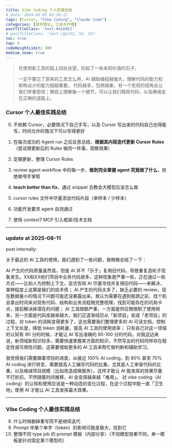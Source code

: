 ```yaml
---
title: Vibe Coding 个人实践总结
# date: 2024-05-02 02:28:12
tags: [Cursor, "Vibe Coding", "Claude Code"]
categories: [技术笔记, 工具与环境]
postTitleClass: 'text-#4169E1'
# postTitleClass: 'text-rgb(62, 52, 52)'
toc: true
top: 4
codeHeightLimit: 300
medium_zoom: true
---
```


> 在使用新工具的路上四处张望，捡起了一些未知价值的石子。

> 一定不要忘了原来的工具怎么用，AI 辅助编程越强大，理解代码的能力和架构设计的能力就越重要。
代码越多，包袱越重，有一个宏观的视角会让我们举重若轻；微观上理解每一个细节，可以让我们精简代码，以及确保走在正确的道路上。

<!-- more -->

### Cursor 个人最佳实践总结

0. 不依赖 Cursor，必要情况下自己手写，以及 Cursor 写出来的代码自己也得能写，时间允许的情况下可以写得更好


1. 在每次成功的 Agent run 之后反思总结，**根据其内容迭代更新 Cursor Rules**（尝试用更新后的 Rules 做同一件事，观察效果）
2. 定期更新、整理 Cursor Rules
3. review agent workflow 中的每一步，**做到完全掌握 agent 究竟做了什么**，拒绝做甩手掌柜
4. **teach better than fix**，通过 snippet 去教会大模型应该怎么做
5. cursor rules 文件中尽量添加代码片段（单样本 / 少样本）
6. 功能开发要求 agent 自测通过
7. 使用 context7 MCP 引入框架/技术文档

--------
### update at 2025-08-11
post internally:

关于最近的 AI 工具的使用，我们遇到了一些问题，我稍微总结了一下：

AI 产生的代码质量虽然高，但是 AI 并不「乐于」复用旧代码，导致重复造轮子现象发生。XX和XX他们项目中业务代码居多，这种现象更严重一些，正在通过一些方式——比如人为控制上下文，显式告知 AI 尽量寻找并复用旧代码——来解决，某种程度上这算是我们的技术债；
AI 产生的代码太多了，缺乏必要的 review，现在数据量小的情况下问题可能还没暴露出来。我认为需要在遇到瓶颈之前，找个机会拿出时间来对现有代码、结构和业务流程做完整梳理，找到可能存在的坑和卡点，提前解决掉潜在的问题；
AI 工具限额严重，一方面是供应商限制了使用频率，另一方面是代码库越来越大，我们正逐渐经历从「新项目」变成「老项目」的过程，对 token 的消耗变得更多了，这也需要我们整理更多的 AI 可读文档，控制上下文长度，降低 token 消耗量，提高 AI 工具的使用效率；
只有自己对这一领域的认知有 90 分的时候，才能让 AI 写出准确的 85-100 分的代码。对我这边来说，新领域新知识较多，需要快速掌握某方面的知识，不然写出的代码同样存在稳定性或可用性问题。这需要借助更多的 AI 工具来帮忙做判断和辅助学习。

我觉得我们需要跟着项目的进度，从接近 100% AI coding，到 80% 甚至 70% AI coding 进行转变，需要提高人工编写代码的比重，尤其是人工审查代码的比重，以及缩减项目规模（比如改造成微服务）。这样才能让 AI 能发挥的效果尽量不打折扣，不然随着时间推移，AI 会变得越来越「难用」。
对 vibe coding（AI coding）的认知和使用应该是一种动态的变化过程，在这个过程中能一直「卫生地」使用 AI 才能让 AI 工具发挥最大效果。

-------
### Vibe Coding 个人最佳实践总结

8. 什么时候删掉重写而不是继续迭代
9. Prompt 中某个单字（token）的影响可能是极大，找到它
10. 整理不同 type job 的 prompt 模板（内部分享）（不同模型效果不同，单一模板是针对固定某个模型的）
